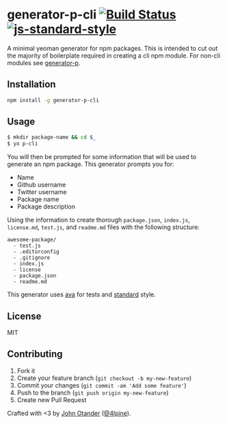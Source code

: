 # generator-p-cli [![Build Status](https://secure.travis-ci.org/johnotander/generator-p-cli.svg?branch=master)](https://travis-ci.org/johnotander/generator-p-cli) [![js-standard-style](https://img.shields.io/badge/code%20style-standard-brightgreen.svg?style=flat)](https://github.com/feross/standard)

A minimal yeoman generator for npm packages. This is intended to cut out the majority of boilerplate required in creating a cli npm module. For non-cli modules see [generator-p](https://github.com/johnotander/generator-p).

## Installation

```bash
npm install -g generator-p-cli
```

## Usage

```bash
$ mkdir package-name && cd $_
$ yo p-cli
```

You will then be prompted for some information that will be used to generate an npm package. This generator prompts you for:

  * Name
  * Github username
  * Twitter username
  * Package name
  * Package description

Using the information to create thorough `package.json`, `index.js`, `license.md`, `test.js`,
and `readme.md` files with the following structure:

```
awesome-package/
  - test.js
  - .editorconfig
  - .gitignore
  - index.js
  - license
  - package.json
  - readme.md
```

This generator uses [ava](https://github.com/sindresorhus/ava) for tests and [standard](https://github.com/feross/standard) style.

## License

MIT

## Contributing

1. Fork it
2. Create your feature branch (`git checkout -b my-new-feature`)
3. Commit your changes (`git commit -am 'Add some feature'`)
4. Push to the branch (`git push origin my-new-feature`)
5. Create new Pull Request

Crafted with <3 by [John Otander](http://johnotander.com) ([@4lpine](https://twitter.com/4lpine)).
